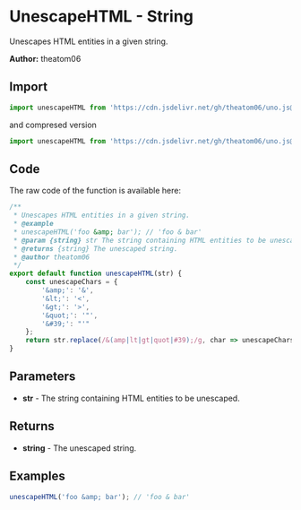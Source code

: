 # UnescapeHTML - String
Unescapes HTML entities in a given string.

**Author:** theatom06

## Import 

```js
import unescapeHTML from 'https://cdn.jsdelivr.net/gh/theatom06/uno.js@main/lib/String/unescapeHTML.js';
```
and compresed version
```js
import unescapeHTML from 'https://cdn.jsdelivr.net/gh/theatom06/uno.js@main/lib/String/unescapeHTML.min.js';
```

## Code
The raw code of the function is available here:
```js
/**
 * Unescapes HTML entities in a given string.
 * @example
 * unescapeHTML('foo &amp; bar'); // 'foo & bar'
 * @param {string} str The string containing HTML entities to be unescaped.
 * @returns {string} The unescaped string.
 * @author theatom06
 */
export default function unescapeHTML(str) {
    const unescapeChars = {
        '&amp;': '&',
        '&lt;': '<',
        '&gt;': '>',
        '&quot;': '"',
        '&#39;': "'"
    };
    return str.replace(/&(amp|lt|gt|quot|#39);/g, char => unescapeChars[char]);
}
```

## Parameters
* **str** - The string containing HTML entities to be unescaped.


## Returns
* **string** - The unescaped string.


## Examples
```js
unescapeHTML('foo &amp; bar'); // 'foo & bar'

```